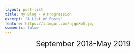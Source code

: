 ```yaml
---
layout: post-list
title: My Blog - A Progression
excerpt: "A List of Posts"
feature: https://i.imgur.com/hjqnXw5.jpg
comments: false
---
```


<center><font size="5">September 2018-May 2019</font></center>
